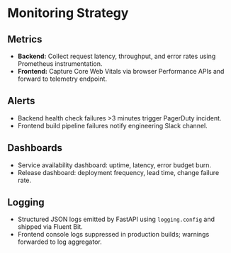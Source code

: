 # Monitoring Strategy

## Metrics
- **Backend:** Collect request latency, throughput, and error rates using Prometheus instrumentation.
- **Frontend:** Capture Core Web Vitals via browser Performance APIs and forward to telemetry endpoint.

## Alerts
- Backend health check failures >3 minutes trigger PagerDuty incident.
- Frontend build pipeline failures notify engineering Slack channel.

## Dashboards
- Service availability dashboard: uptime, latency, error budget burn.
- Release dashboard: deployment frequency, lead time, change failure rate.

## Logging
- Structured JSON logs emitted by FastAPI using `logging.config` and shipped via Fluent Bit.
- Frontend console logs suppressed in production builds; warnings forwarded to log aggregator.
